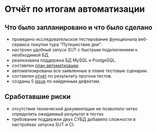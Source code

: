 # Отчёт по итогам автоматизации

## Что было запланировано и что было сделано
- проведено исследовательское тестирование функционала веб-сервиса покупки тура "Путешествие дня".
- настроен удобный запуск SUT с быстрым подключением к необходимой БД.
- реализована поддержка БД MySQL и PostgeSQL.
- составлен [план автоматизации](https://github.com/vika-tuktasheva/diplom/blob/main/docs/plan.md).
- автоматизированы все заявленные в плане тестовые сценарии. 
- составлен [отчет](report.md) по результату прогона тестов.
- созданы 5 [issue](https://github.com/vika-tuktasheva/diplom/issues) по найденным дефектам.

## Сработавшие риски

- отсутствие технической документации не позволяло четко определить ожидаемый результат в тестах
- требование поддержки двух СУБД добавило сложности в настройках запуска SUT и CI.